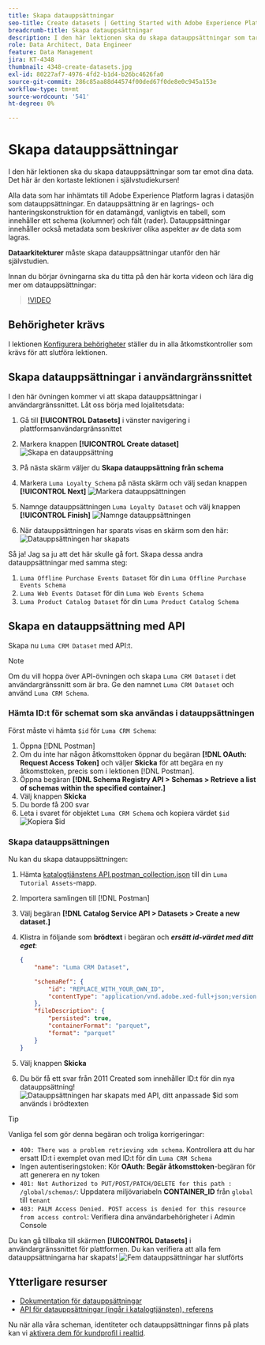 ```yaml
---
title: Skapa datauppsättningar
seo-title: Create datasets | Getting Started with Adobe Experience Platform for Data Architects and Data Engineers
breadcrumb-title: Skapa datauppsättningar
description: I den här lektionen ska du skapa datauppsättningar som tar emot dina data.
role: Data Architect, Data Engineer
feature: Data Management
jira: KT-4348
thumbnail: 4348-create-datasets.jpg
exl-id: 80227af7-4976-4fd2-b1d4-b26bc4626fa0
source-git-commit: 286c85aa88d44574f00ded67f0de8e0c945a153e
workflow-type: tm+mt
source-wordcount: '541'
ht-degree: 0%

---
```


# Skapa datauppsättningar

<!--15min-->

I den här lektionen ska du skapa datauppsättningar som tar emot dina data. Det här är den kortaste lektionen i självstudiekursen!

Alla data som har inhämtats till Adobe Experience Platform lagras i datasjön som datauppsättningar. En datauppsättning är en lagrings- och hanteringskonstruktion för en datamängd, vanligtvis en tabell, som innehåller ett schema (kolumner) och fält (rader). Datauppsättningar innehåller också metadata som beskriver olika aspekter av de data som lagras.

**Dataarkitekturer** måste skapa datauppsättningar utanför den här självstudien.

Innan du börjar övningarna ska du titta på den här korta videon och lära dig mer om datauppsättningar:
>[!VIDEO](https://video.tv.adobe.com/v/27269?learn=on&enablevpops)

## Behörigheter krävs

I lektionen [Konfigurera behörigheter](configure-permissions.md) ställer du in alla åtkomstkontroller som krävs för att slutföra lektionen.

<!--
* Permission items **[!UICONTROL Data Management]** > **[!UICONTROL View Datasets]** and **[!UICONTROL Manage Datasets]**
* Permission item **[!UICONTROL Sandboxes]** > `Luma Tutorial`
* User-role access to the `Luma Tutorial Platform` product profile
* Developer-role access to the `Luma Tutorial Platform` product profile (for API)
-->

## Skapa datauppsättningar i användargränssnittet

I den här övningen kommer vi att skapa datauppsättningar i användargränssnittet. Låt oss börja med lojalitetsdata:

1. Gå till **[!UICONTROL Datasets]** i vänster navigering i plattformsanvändargränssnittet
1. Markera knappen **[!UICONTROL Create dataset]**
   ![Skapa en datauppsättning](assets/datasets-createDataset.png)

1. På nästa skärm väljer du **Skapa datauppsättning från schema**
1. Markera `Luma Loyalty Schema` på nästa skärm och välj sedan knappen **[!UICONTROL Next]**
   ![Markera datauppsättningen](assets/datasets-selectSchema.png)

1. Namnge datauppsättningen `Luma Loyalty Dataset` och välj knappen **[!UICONTROL Finish]**
   ![Namnge datauppsättningen](assets/datasets-nameDataset.png)
1. När datauppsättningen har sparats visas en skärm som den här:
   ![Datauppsättningen har skapats](assets/datasets-created.png)

Så ja! Jag sa ju att det här skulle gå fort. Skapa dessa andra datauppsättningar med samma steg:

1. `Luma Offline Purchase Events Dataset` för din `Luma Offline Purchase Events Schema`
1. `Luma Web Events Dataset` för din `Luma Web Events Schema`
1. `Luma Product Catalog Dataset` för din `Luma Product Catalog Schema`


## Skapa en datauppsättning med API

Skapa nu `Luma CRM Dataset` med API:t.

>[!NOTE]
>
>Om du vill hoppa över API-övningen och skapa `Luma CRM Dataset` i det användargränssnitt som är bra. Ge den namnet `Luma CRM Dataset` och använd `Luma CRM Schema`.

### Hämta ID:t för schemat som ska användas i datauppsättningen

Först måste vi hämta `$id` för `Luma CRM Schema`:

1. Öppna [!DNL Postman]
1. Om du inte har någon åtkomsttoken öppnar du begäran **[!DNL OAuth: Request Access Token]** och väljer **Skicka** för att begära en ny åtkomsttoken, precis som i lektionen [!DNL Postman].
1. Öppna begäran **[!DNL Schema Registry API > Schemas > Retrieve a list of schemas within the specified container.]**
1. Välj knappen **Skicka**
1. Du borde få 200 svar
1. Leta i svaret för objektet `Luma CRM Schema` och kopiera värdet `$id`
   ![Kopiera $id](assets/dataset-crm-getSchemaId.png)

### Skapa datauppsättningen

Nu kan du skapa datauppsättningen:

1. Hämta [katalogtjänstens API.postman_collection.json](https://raw.githubusercontent.com/adobe/experience-platform-postman-samples/master/apis/experience-platform/Catalog%20Service%20API.postman_collection.json) till din `Luma Tutorial Assets`-mapp.
1. Importera samlingen till [!DNL Postman]
1. Välj begäran **[!DNL Catalog Service API > Datasets > Create a new dataset.]**
1. Klistra in följande som **brödtext** i begäran och ***ersätt id-värdet med ditt eget***:

   ```json
   {
       "name": "Luma CRM Dataset",
   
       "schemaRef": {
           "id": "REPLACE_WITH_YOUR_OWN_ID",
           "contentType": "application/vnd.adobe.xed-full+json;version=1"
       },
       "fileDescription": {
           "persisted": true,
           "containerFormat": "parquet",
           "format": "parquet"
       }
   }
   ```

1. Välj knappen **Skicka**
1. Du bör få ett svar från 2011 Created som innehåller ID:t för din nya datauppsättning!
   ![Datauppsättningen har skapats med API, ditt anpassade $id som används i brödtexten](assets/datasets-crm-created.png)

>[!TIP]
>
> Vanliga fel som gör denna begäran och troliga korrigeringar:
>
> * `400: There was a problem retrieving xdm schema`. Kontrollera att du har ersatt ID:t i exemplet ovan med ID:t för din `Luma CRM Schema`
> * Ingen autentiseringstoken: Kör **OAuth: Begär åtkomsttoken**-begäran för att generera en ny token
> * `401: Not Authorized to PUT/POST/PATCH/DELETE for this path : /global/schemas/`: Uppdatera miljövariabeln **CONTAINER_ID** från `global` till `tenant`
> * `403: PALM Access Denied. POST access is denied for this resource from access control`: Verifiera dina användarbehörigheter i Admin Console


Du kan gå tillbaka till skärmen **[!UICONTROL Datasets]** i användargränssnittet för plattformen. Du kan verifiera att alla fem datauppsättningarna har skapats!
![Fem datauppsättningar har slutförts](assets/datasets-allComplete.png)


## Ytterligare resurser

* [Dokumentation för datauppsättningar](https://experienceleague.adobe.com/docs/experience-platform/catalog/datasets/overview.html?lang=sv-SE)
* [API för datauppsättningar (ingår i katalogtjänsten), referens](https://www.adobe.io/experience-platform-apis/references/catalog/#tag/Datasets)

Nu när alla våra scheman, identiteter och datauppsättningar finns på plats kan vi [aktivera dem för kundprofil i realtid](enable-profiles.md).
